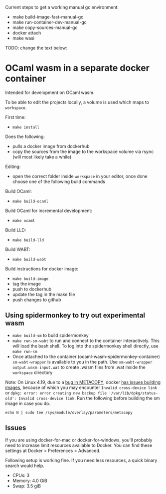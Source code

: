 Current steps to get a working manual gc environment:
- make build-image-fast-manual-gc
- make run-container-dev-manual-gc
- make copy-sources-manual-gc
- docker attach <container id>
- make wasi

TODO: change the text below:

OCaml wasm in a separate docker container
===
Intended for development on OCaml wasm. 

To be able to edit the projects locally, a volume is used which maps 
to `workspace`. 

First time:
- `make install` 

Does the following:
- pulls a docker image from dockerhub
- copy the sources from the image to the workspace volume via rsync (will most likely take a while)

Editing:
- open the correct folder inside `workspace` in your editor, once done choose one of the following build commands

Build OCaml:
- `make build-ocaml`

Build OCaml for incremental development:
- `make ocaml`

Build LLD:
- `make build-lld`

Build WABT:
- `make build-wabt`

Build instructions for docker image:
- `make build-image`
- tag the image
- push to dockerhub
- update the tag in the make file
- push changes to github

## Using spidermonkey to try out experimental wasm

- `make build-sm` to build spidermonkey
- `make run-sm-wabt` to run and connect to the container interactively. This will load the bash shell. To log into the spidermonkey shell directly, use `make run-sm`
- Once attached to the container (ocaml-wasm-spidermonkey-container) `sm-wabt-wrapper` is available to you in the path. Use `sm-wabt-wrapper output.wasm input.wat` to create .wasm files from .wat inside the `workspace` directory

Note: On Linux 4.19, due to a [bug in METACOPY](https://www.spinics.net/lists/linux-unionfs/msg06109.html), docker [has issues building images](https://github.com/docker/for-linux/issues/480), because of which you may encounter `Invalid cross-device link` or `dpkg: error: error creating new backup file '/var/lib/dpkg/status-old': Invalid cross-device link`. Run the following before building the sm image in case you do.

    echo N | sudo tee /sys/module/overlay/parameters/metacopy



## Issues

If you are using docker-for-mac or docker-for-windows, you'll probably need to increase limit resources available to Docker. 
You can find these settings at Docker > Preferences > Advanced.

Following setup is working fine. If you need less resources, a quick binary search would help.

- CPUs: 3
- Memory: 4.0 GiB
- Swap: 3.5 giB

